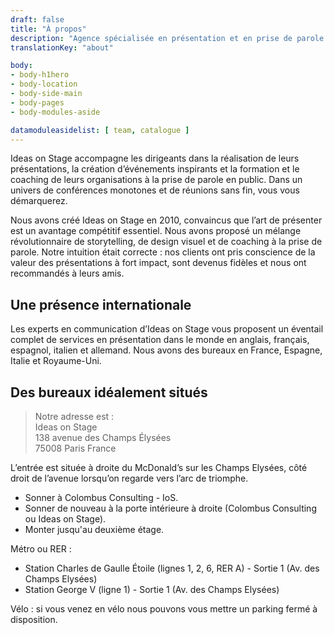 ```yaml
---
draft: false
title: "À propos"
description: "Agence spécialisée en présentation et en prise de parole en public pour les grands groupes internationaux."
translationKey: "about"

body:
- body-h1hero
- body-location
- body-side-main
- body-pages
- body-modules-aside

datamoduleasidelist: [ team, catalogue ]
---
```


Ideas on Stage accompagne les dirigeants dans la réalisation de leurs présentations, la création d’événements inspirants et la formation et le coaching de leurs organisations à la prise de parole en public. Dans un univers de conférences monotones et de réunions sans fin, vous vous démarquerez.

Nous avons créé Ideas on Stage en 2010, convaincus que l’art de présenter est un avantage compétitif essentiel. Nous avons proposé un mélange révolutionnaire de storytelling, de design visuel et de coaching à la prise de parole. Notre intuition était correcte : nos clients ont pris conscience de la valeur des présentations à fort impact, sont devenus fidèles et nous ont recommandés à leurs amis.

## Une présence internationale

Les experts en communication d’Ideas on Stage vous proposent un éventail complet de services en présentation dans le monde en anglais, français, espagnol, italien et allemand. Nous avons des bureaux en France, Espagne, Italie et Royaume-Uni.

## Des bureaux idéalement situés

> Notre adresse est :<br>
Ideas on Stage<br>
138 avenue des Champs Élysées<br>
75008 Paris France

L’entrée est située à droite du McDonald’s sur les Champs Elysées, côté droit de l’avenue lorsqu’on regarde vers l’arc de triomphe.
- Sonner à Colombus Consulting - IoS.
- Sonner de nouveau à la porte intérieure à droite (Colombus Consulting ou Ideas on Stage).
- Monter jusqu'au deuxième étage.

Métro ou RER :
- Station Charles de Gaulle Étoile (lignes 1, 2, 6, RER A) - Sortie 1 (Av. des Champs Elysées)
- Station George V (ligne 1) - Sortie 1 (Av. des Champs Elysées)

Vélo : si vous venez en vélo nous pouvons vous mettre un parking fermé à disposition.
